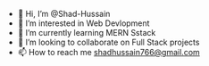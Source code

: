 - 👋 Hi, I’m @Shad-Hussain
- 👀 I’m interested in Web Devlopment
- 🌱 I’m currently learning MERN Sstack
- 💞️ I’m looking to collaborate on Full Stack projects
- 📫 How to reach me shadhussain766@gmail.com


<!---
Shad-Hussain/Shad-Hussain is a ✨ special ✨ repository because its `README.md` (this file) appears on your GitHub profile.
You can click the Preview link to take a look at your changes.
--->
